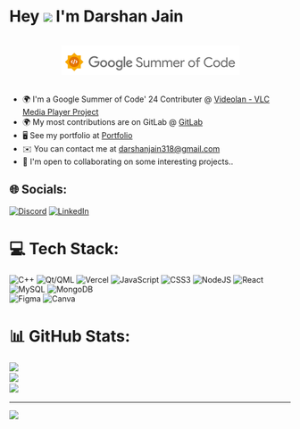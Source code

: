 Hey ![](https://user-images.githubusercontent.com/18350557/176309783-0785949b-9127-417c-8b55-ab5a4333674e.gif) I'm Darshan Jain
=====================================================================================================================================
<br>
<div align="center">
    <img src="https://github.com/Djain318/Djain318/blob/main/GSoC.png" alt="GSoC Logo">
</div>

<br>

* 🌍  I'm a Google Summer of Code' 24 Contributer @ [Videolan - VLC Media Player Project](https://code.videolan.org/Thrillseekr)
* 🌍  My most contributions are on GitLab @ [GitLab](https://code.videolan.org/Thrillseekr)
* 🖥️  See my portfolio at [Portfolio](https://djain318.github.io/My-Portfolio/)
* ✉️  You can contact me at [darshanjain318@gmail.com](mailto:darshanjain318@gmail.com)
* 🤝  I'm open to collaborating on some interesting projects..


## 🌐 Socials:
[![Discord](https://img.shields.io/badge/Discord-%237289DA.svg?logo=discord&logoColor=white&style=for-the-badge)](https://discord.com/invite/mkJsbrck)
[![LinkedIn](https://img.shields.io/badge/LinkedIn-0077B5?style=for-the-badge&logo=linkedin&logoColor=white)](https://www.linkedin.com/in/darshanjain318/)



# 💻 Tech Stack:
![C++](https://img.shields.io/badge/-C++-blue?style=for-the-badge&logo=cplusplus) 
![Qt/QML](https://img.shields.io/badge/Qt%2FQML-Green?style=for-the-badge)
![Vercel](https://img.shields.io/badge/vercel-%23000000.svg?style=for-the-badge&logo=vercel&logoColor=white) 
![JavaScript](https://img.shields.io/badge/javascript-%23323330.svg?style=for-the-badge&logo=javascript&logoColor=%23F7DF1E) 
![CSS3](https://img.shields.io/badge/css3-%231572B6.svg?style=for-the-badge&logo=css3&logoColor=white) 
![NodeJS](https://img.shields.io/badge/node.js-6DA55F?style=for-the-badge&logo=node.js&logoColor=white) 
![React](https://img.shields.io/badge/react-%2320232a.svg?style=for-the-badge&logo=react&logoColor=%2361DAFB) 
![MySQL](https://img.shields.io/badge/mysql-%2300f.svg?style=for-the-badge&logo=mysql&logoColor=white) 
![MongoDB](https://img.shields.io/badge/MongoDB-%234ea94b.svg?style=for-the-badge&logo=mongodb&logoColor=white) 	
![Figma](https://img.shields.io/badge/figma-%23F24E1E.svg?style=for-the-badge&logo=figma&logoColor=white) 
![Canva](https://img.shields.io/badge/Canva-%2300C4CC.svg?style=for-the-badge&logo=Canva&logoColor=white)

# 📊 GitHub Stats:
![](https://github-readme-stats.vercel.app/api?username=notpritam&theme=tokyonight&hide_border=false&include_all_commits=true&count_private=true)<br/>
![](https://github-readme-streak-stats.herokuapp.com/?user=notpritam&theme=tokyonight&hide_border=false)<br/>
![](https://github-readme-stats.vercel.app/api/top-langs/?username=notpritam&theme=tokyonight&hide_border=false&include_all_commits=true&count_private=true&layout=compact)


---
[![](https://visitcount.itsvg.in/api?id=notpritam&icon=8&color=1)](https://visitcount.itsvg.in)

<!-- Proudly created with GPRM ( https://gprm.itsvg.in ) -->
